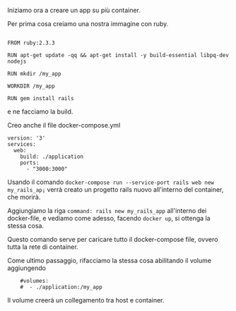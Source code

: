 Iniziamo ora a creare un app su più container.

Per prima cosa creiamo una nostra immagine con ruby.

```

FROM ruby:2.3.3

RUN apt-get update -qq && apt-get install -y build-essential libpq-dev nodejs

RUN mkdir /my_app

WORKDIR /my_app

RUN gem install rails

```

e ne facciamo la build.

Creo anche il file docker-compose.yml

```
version: '3'
services:
  web:
    build: ./application
    ports:
      - "3000:3000"
```

Usando il comando `docker-compose run --service-port rails web new my_rails_ap¡` verrà creato un progetto rails nuovo all'interno del container, che morirà.

Aggiungiamo la riga `command: rails new my_rails_app` all'interno dei docker-file, e vediamo come adesso, facendo `docker up`, si ottenga la stessa cosa.

Questo comando serve per caricare tutto il docker-compose file, ovvero tutta la rete di container.

Come ultimo passaggio, rifacciamo la stessa cosa abilitando il volume aggiungendo 

```
    #volumes:
    #  - ./application:/my_app
```

Il volume creerà un collegamento tra host e container.
